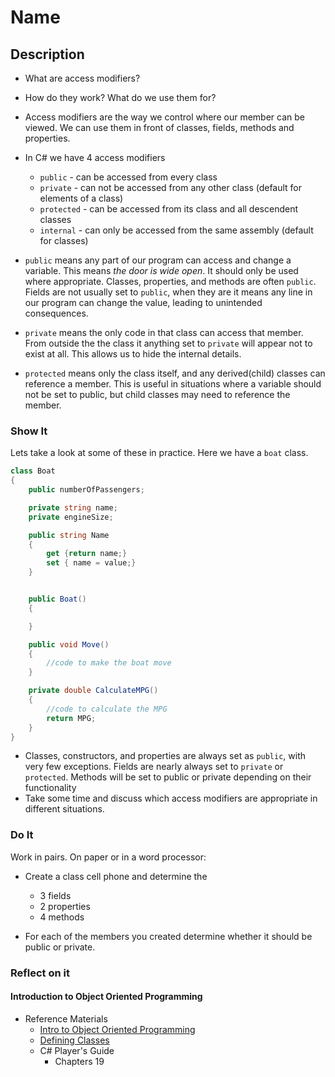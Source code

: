 # Name
## Description
- What are access modifiers?
- How do they work? What do we use them for?

- Access modifiers are the way we control where our member can be viewed. We can use them in front of classes, fields, methods and properties.

- In C# we have 4 access modifiers
    - `public` - can be accessed from every class
    - `private` - can not be accessed from any other class (default for elements of a class)
    - `protected` - can be accessed from its class and all descendent classes
    - `internal` - can only be accessed from the same assembly (default for classes)
    
- `public` means any part of our program can access and change a variable. This means _the door is wide open_. It should only be used where appropriate. Classes, properties, and methods are often `public`. Fields are not usually set to `public`, when they are it means any line in our program can change the value, leading to unintended consequences.

- `private` means the only code in that class can access that member. From outside the the class it anything set to `private` will appear not to exist at all. This allows us to hide the internal details. 

- `protected` means only the class itself, and any derived(child) classes can reference a member. This is useful in situations where a variable should not be set to public, but child classes may need to reference the member.

### Show It

Lets take a look at some of these in practice. Here we have a `boat` class.
```csharp
class Boat
{
    public numberOfPassengers;

    private string name;
    private engineSize;

    public string Name
    {
        get {return name;}
        set { name = value;}
    }


    public Boat()
    {

    }

    public void Move()
    {
        //code to make the boat move
    }

    private double CalculateMPG()
    {
        //code to calculate the MPG
        return MPG;
    }
}

```

- Classes, constructors, and properties are always set as `public`, with very few exceptions. Fields are nearly always set to `private` or `protected`. Methods will be set to public or private depending on their functionality
- Take some time and discuss which access modifiers are appropriate in different situations.

### Do It
Work in pairs. On paper or in a word processor:
 - Create a class cell phone and determine the 
    - 3 fields
    - 2 properties
    - 4 methods

- For each of the members you created determine whether it should be public or private.

### Reflect on it
   #### Introduction to Object Oriented Programming
  - Reference Materials
    - [Intro to Object Oriented Programming](https://docs.google.com/presentation/d/1GWfWK3dwL8jkJgzq9QsUA98hciElgRdCNJ68B_csOLw/edit?usp=sharing)
    - [Defining Classes](https://docs.google.com/a/wecancodeit.org/presentation/d/13U5ynGZEs_FTLHhU9K4KorEth9OReo5L5sRlRDWXitU/edit?usp=sharing)
    - C# Player's Guide 
      - Chapters 19
